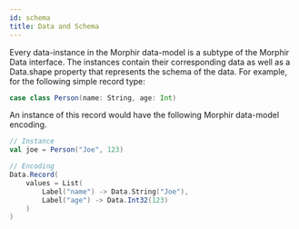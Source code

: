 ```yaml
---
id: schema
title: Data and Schema
---
```


Every data-instance in the Morphir data-model is a subtype of the Morphir Data interface. The instances contain their 
corresponding data as well as a Data.shape property that represents the schema of the data. For example, for the
following simple record type:
```scala
case class Person(name: String, age: Int)
```

An instance of this record would have the following Morphir data-model encoding.
```scala
// Instance
val joe = Person("Joe", 123)

// Encoding
Data.Record(
    values = List(
        Label("name") -> Data.String("Joe"),
        Label("age") -> Data.Int32(123)
    )
)
```
